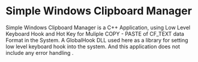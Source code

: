 # Simple Windows Clipboard Manager
Simple Windows Clipboard Manager is a C++ Application, using Low Level Keyboard Hook and Hot Key for Muliple COPY - PASTE of CF_TEXT data Format in the System.
A GlobalHook DLL used here as a library for setting low level keyboard hook into the system.
And this application does not include any error handling .
